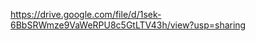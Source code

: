 <!-- Video URL -->
https://drive.google.com/file/d/1sek-6BbSRWmze9VaWeRPU8c5GtLTV43h/view?usp=sharing